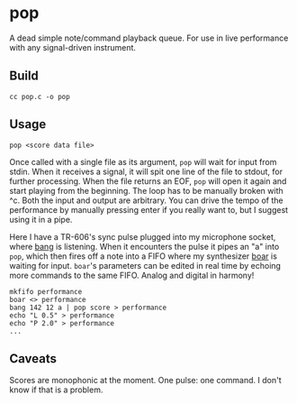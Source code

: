 # pop

A dead simple note/command playback queue. For use in live performance with any signal-driven instrument.

## Build

    cc pop.c -o pop

## Usage

    pop <score data file>

Once called with a single file as its argument, `pop` will wait for input from stdin. When it receives a signal, it will spit one line of the file to stdout, for further processing. When the file returns an EOF, `pop` will open it again and start playing from the beginning. The loop has to be manually broken with ^c. Both the input and output are arbitrary. You can drive the tempo of the performance by manually pressing enter if you really want to, but I suggest using it in a pipe. 

Here I have a TR-606's sync pulse plugged into my microphone socket, where [bang](https://github.com/jimd`1989/bang) is listening. When it encounters the pulse it pipes an "a" into `pop`, which then fires off a note into a FIFO where my synthesizer [boar](https://github.com/jimd1989/boar) is waiting for input. `boar`'s parameters can be edited in real time by echoing more commands to the same FIFO. Analog and digital in harmony!

    mkfifo performance
    boar <> performance
    bang 142 12 a | pop score > performance
    echo "L 0.5" > performance
    echo "P 2.0" > performance
    ...

## Caveats

Scores are monophonic at the moment. One pulse: one command. I don't know if that is a problem.
